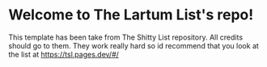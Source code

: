 # Welcome to The Lartum List's repo!

This template has been take from The Shitty List repository. All credits should go to them.
They work really hard so id recommend that you look at the list at https://tsl.pages.dev/#/
